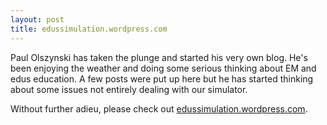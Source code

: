 ```yaml
---
layout: post
title: edussimulation.wordpress.com
---
```

Paul Olszynski has taken the plunge and started his very own blog.  He's been enjoying the weather and doing some serious thinking about EM and edus education.  A few posts were put up here but he has started thinking about some issues not entirely dealing with our simulator.  

Without further adieu, please check out [edussimulation.wordpress.com](http://edussimulation.wordpress.com).

